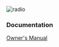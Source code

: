 <!-- TITLE: Realistic Dx 160 -->

![radio](https://i.imgur.com/XN4ExKU.png)

### Documentation

[Owner's Manual](http://www.dream-machine.myzen.co.uk/Radio%20Shack%20-%20Realistic/DX-160%20(Owner's%20Manual)2.pdf)